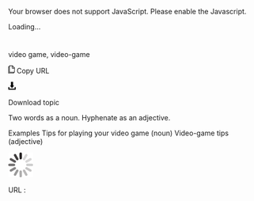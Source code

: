 Your browser does not support JavaScript. Please enable the Javascript.

Loading...

# 

video game, video-game

![Copy URL](media/video-game/Copy.png)
Copy URL

![Download](media/video-game/Download.png)

Download topic

Two words as a noun. Hyphenate as an adjective.

Examples
Tips for playing your video game (noun) 
Video-game tips (adjective)

![In progress](media/video-game/activity-large.gif)

URL :
